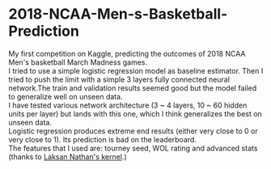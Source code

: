 # 2018-NCAA-Men-s-Basketball-Prediction
My first competition on Kaggle, predicting the outcomes of 2018 NCAA Men's basketball March Madness games.<br>
I tried to use a simple logistic regression model as baseline estimator. Then I tried to push the limit with a simple 3 layers fully connected neural network.The train and validation results seemed good but the model failed to generalize well on unseen data.<br>
I have tested various network architecture (3 ~ 4 layers, 10 ~ 60 hidden units per layer) but lands with this one, which I think generalizes the best on unseen data.<br>
Logistic regression produces extreme end results (either very close to 0 or very close to 1). Its prediction is bad on the leaderboard.<br>
The features that I used are: tourney seed, WOL rating and advanced stats (thanks to [Laksan Nathan's kernel](https://www.kaggle.com/lnatml/feature-engineering-with-advanced-stats).)
